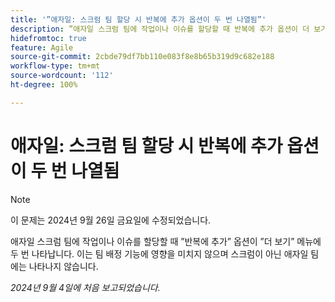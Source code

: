 ```yaml
---
title: '”애자일: 스크럼 팀 할당 시 반복에 추가 옵션이 두 번 나열됨”'
description: ”애자일 스크럼 팀에 작업이나 이슈를 할당할 때 반복에 추가 옵션이 더 보기 메뉴에 두 번 나타납니다. 이는 팀 배정 기능에 영향을 미치지 않으며 스크럼이 아닌 애자일 팀에는 나타나지 않습니다.”
hidefromtoc: true
feature: Agile
source-git-commit: 2cbde79df7bb110e083f8e8b65b319d9c682e188
workflow-type: tm+mt
source-wordcount: '112'
ht-degree: 100%

---
```


# 애자일: 스크럼 팀 할당 시 반복에 추가 옵션이 두 번 나열됨

>[!NOTE]
>
>이 문제는 2024년 9월 26일 금요일에 수정되었습니다.

애자일 스크럼 팀에 작업이나 이슈를 할당할 때 ”반복에 추가” 옵션이 ”더 보기” 메뉴에 두 번 나타납니다. 이는 팀 배정 기능에 영향을 미치지 않으며 스크럼이 아닌 애자일 팀에는 나타나지 않습니다.

_2024년 9월 4일에 처음 보고되었습니다._
